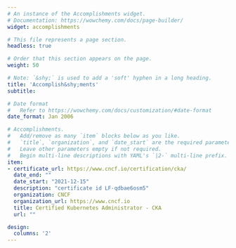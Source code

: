 ```yaml
---
# An instance of the Accomplishments widget.
# Documentation: https://wowchemy.com/docs/page-builder/
widget: accomplishments

# This file represents a page section.
headless: true

# Order that this section appears on the page.
weight: 50

# Note: `&shy;` is used to add a 'soft' hyphen in a long heading.
title: 'Accomplish&shy;ments'
subtitle:

# Date format
#   Refer to https://wowchemy.com/docs/customization/#date-format
date_format: Jan 2006

# Accomplishments.
#   Add/remove as many `item` blocks below as you like.
#   `title`, `organization`, and `date_start` are the required parameters.
#   Leave other parameters empty if not required.
#   Begin multi-line descriptions with YAML's `|2-` multi-line prefix.
item:
- certificate_url: https://www.cncf.io/certification/cka/
  date_end: ""
  date_start: "2021-12-15"
  description: "certificate id LF-qdbae6osm5"
  organization: CNCF
  organization_url: https://www.cncf.io
  title: Certified Kubernetes Administrator - CKA
  url: ""

design:
  columns: '2' 
---
```

